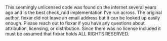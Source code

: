 This seemingly unlicensed code was found on the internet several years ago and is the best check_raid implementation I've run across. The original author, fixxar did not leave an email address but it can be looked up easily enough. Please reach out to fixxar if you have any questions about attribution, licensing, or distribution. Since there was no license included it must be assumed that fixxar holds ALL RIGHTS RESERVED.
